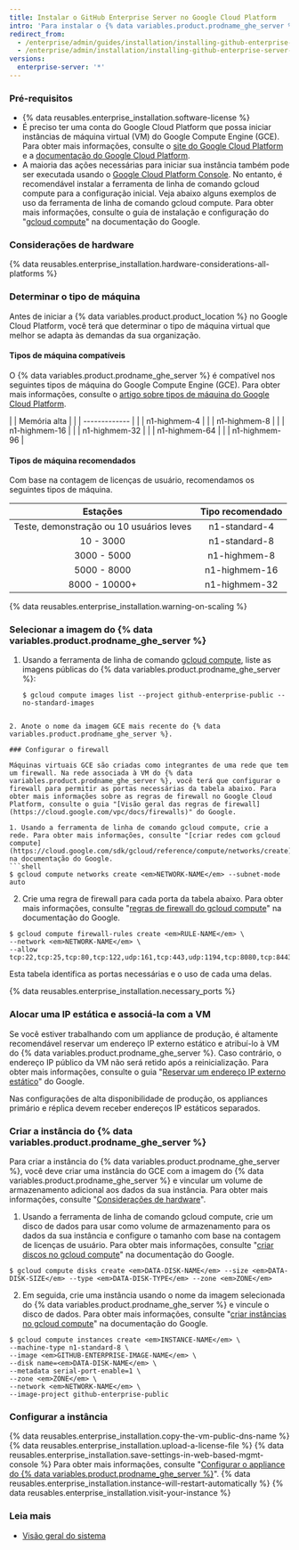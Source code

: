 ```yaml
---
title: Instalar o GitHub Enterprise Server no Google Cloud Platform
intro: 'Para instalar o {% data variables.product.prodname_ghe_server %} no Google Cloud Platform, você deve fazer a implantação em um tipo de máquina compatível e usar um disco padrão persistente ou SSD persistente.'
redirect_from:
  - /enterprise/admin/guides/installation/installing-github-enterprise-on-google-cloud-platform/
  - /enterprise/admin/installation/installing-github-enterprise-server-on-google-cloud-platform
versions:
  enterprise-server: '*'
---
```


### Pré-requisitos

- {% data reusables.enterprise_installation.software-license %}
- É preciso ter uma conta do Google Cloud Platform que possa iniciar instâncias de máquina virtual (VM) do Google Compute Engine (GCE). Para obter mais informações, consulte o [site do Google Cloud Platform](https://cloud.google.com/) e a [documentação do Google Cloud Platform](https://cloud.google.com/docs/).
- A maioria das ações necessárias para iniciar sua instância também pode ser executada usando o [Google Cloud Platform Console](https://cloud.google.com/compute/docs/console). No entanto, é recomendável instalar a ferramenta de linha de comando gcloud compute para a configuração inicial. Veja abaixo alguns exemplos de uso da ferramenta de linha de comando gcloud compute. Para obter mais informações, consulte o guia de instalação e configuração do "[gcloud compute](https://cloud.google.com/compute/docs/gcloud-compute/)" na documentação do Google.

### Considerações de hardware

{% data reusables.enterprise_installation.hardware-considerations-all-platforms %}

### Determinar o tipo de máquina

Antes de iniciar a {% data variables.product.product_location %} no Google Cloud Platform, você terá que determinar o tipo de máquina virtual que melhor se adapta às demandas da sua organização.

#### Tipos de máquina compatíveis

O {% data variables.product.prodname_ghe_server %} é compatível nos seguintes tipos de máquina do Google Compute Engine (GCE). Para obter mais informações, consulte o [artigo sobre tipos de máquina do Google Cloud Platform](https://cloud.google.com/compute/docs/machine-types).

|  | Memória alta  |
|  | ------------- |
|  | n1-highmem-4  |
|  | n1-highmem-8  |
|  | n1-highmem-16 |
|  | n1-highmem-32 |
|  | n1-highmem-64 |
|  | n1-highmem-96 |

#### Tipos de máquina recomendados

Com base na contagem de licenças de usuário, recomendamos os seguintes tipos de máquina.

|                 Estações                 | Tipo recomendado |
|:----------------------------------------:|:----------------:|
| Teste, demonstração ou 10 usuários leves |  n1-standard-4   |
|                10 - 3000                 |  n1-standard-8   |
|               3000 - 5000                |   n1-highmem-8   |
|               5000 - 8000                |  n1-highmem-16   |
|              8000 - 10000+               |  n1-highmem-32   |

{% data reusables.enterprise_installation.warning-on-scaling %}

### Selecionar a imagem do {% data variables.product.prodname_ghe_server %}

1. Usando a ferramenta de linha de comando [gcloud compute](https://cloud.google.com/compute/docs/gcloud-compute/), liste as imagens públicas do {% data variables.product.prodname_ghe_server %}:
   ```shell
   $ gcloud compute images list --project github-enterprise-public --no-standard-images
  ```

2. Anote o nome da imagem GCE mais recente do {% data variables.product.prodname_ghe_server %}.

### Configurar o firewall

Máquinas virtuais GCE são criadas como integrantes de uma rede que tem um firewall. Na rede associada à VM do {% data variables.product.prodname_ghe_server %}, você terá que configurar o firewall para permitir as portas necessárias da tabela abaixo. Para obter mais informações sobre as regras de firewall no Google Cloud Platform, consulte o guia "[Visão geral das regras de firewall](https://cloud.google.com/vpc/docs/firewalls)" do Google.

1. Usando a ferramenta de linha de comando gcloud compute, crie a rede. Para obter mais informações, consulte "[criar redes com gcloud compute](https://cloud.google.com/sdk/gcloud/reference/compute/networks/create)" na documentação do Google.
  ```shell
  $ gcloud compute networks create <em>NETWORK-NAME</em> --subnet-mode auto
  ```
2. Crie uma regra de firewall para cada porta da tabela abaixo. Para obter mais informações, consulte "[regras de firewall do gcloud compute](https://cloud.google.com/sdk/gcloud/reference/compute/firewall-rules/)" na documentação do Google.
  ```shell
  $ gcloud compute firewall-rules create <em>RULE-NAME</em> \
  --network <em>NETWORK-NAME</em> \
  --allow tcp:22,tcp:25,tcp:80,tcp:122,udp:161,tcp:443,udp:1194,tcp:8080,tcp:8443,tcp:9418,icmp
  ```
  Esta tabela identifica as portas necessárias e o uso de cada uma delas.

  {% data reusables.enterprise_installation.necessary_ports %}

### Alocar uma IP estática e associá-la com a VM

Se você estiver trabalhando com um appliance de produção, é altamente recomendável reservar um endereço IP externo estático e atribuí-lo à VM do {% data variables.product.prodname_ghe_server %}. Caso contrário, o endereço IP público da VM não será retido após a reinicialização. Para obter mais informações, consulte o guia "[Reservar um endereço IP externo estático](https://cloud.google.com/compute/docs/configure-instance-ip-addresses)" do Google.

Nas configurações de alta disponibilidade de produção, os appliances primário e réplica devem receber endereços IP estáticos separados.

### Criar a instância do {% data variables.product.prodname_ghe_server %}

Para criar a instância do {% data variables.product.prodname_ghe_server %}, você deve criar uma instância do GCE com a imagem do {% data variables.product.prodname_ghe_server %} e vincular um volume de armazenamento adicional aos dados da sua instância. Para obter mais informações, consulte "[Considerações de hardware](#hardware-considerations)".

1. Usando a ferramenta de linha de comando gcloud compute, crie um disco de dados para usar como volume de armazenamento para os dados da sua instância e configure o tamanho com base na contagem de licenças de usuário. Para obter mais informações, consulte "[criar discos no gcloud compute](https://cloud.google.com/sdk/gcloud/reference/compute/disks/create)" na documentação do Google.
  ```shell
  $ gcloud compute disks create <em>DATA-DISK-NAME</em> --size <em>DATA-DISK-SIZE</em> --type <em>DATA-DISK-TYPE</em> --zone <em>ZONE</em>
  ```

2. Em seguida, crie uma instância usando o nome da imagem selecionada do {% data variables.product.prodname_ghe_server %} e vincule o disco de dados. Para obter mais informações, consulte "[criar instâncias no gcloud compute](https://cloud.google.com/sdk/gcloud/reference/compute/instances/create)" na documentação do Google.
  ```shell
  $ gcloud compute instances create <em>INSTANCE-NAME</em> \
  --machine-type n1-standard-8 \
  --image <em>GITHUB-ENTERPRISE-IMAGE-NAME</em> \
  --disk name=<em>DATA-DISK-NAME</em> \
  --metadata serial-port-enable=1 \
  --zone <em>ZONE</em> \
  --network <em>NETWORK-NAME</em> \
  --image-project github-enterprise-public
  ```

### Configurar a instância

{% data reusables.enterprise_installation.copy-the-vm-public-dns-name %}
{% data reusables.enterprise_installation.upload-a-license-file %}
{% data reusables.enterprise_installation.save-settings-in-web-based-mgmt-console %} Para obter mais informações, consulte "[Configurar o appliance do {% data variables.product.prodname_ghe_server %}](/enterprise/admin/guides/installation/configuring-the-github-enterprise-server-appliance)".
{% data reusables.enterprise_installation.instance-will-restart-automatically %}
{% data reusables.enterprise_installation.visit-your-instance %}

### Leia mais

- [Visão geral do sistema](/enterprise/admin/guides/installation/system-overview)
